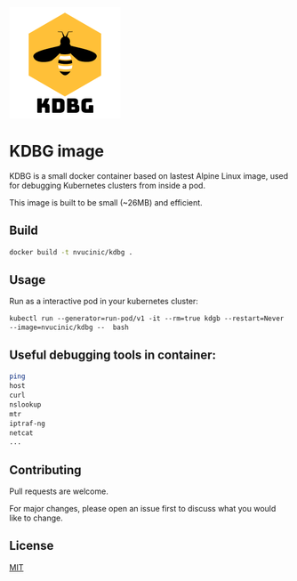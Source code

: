 ![logo](img/bug.png)

# KDBG image

KDBG is a small docker container based on lastest Alpine Linux image, used for debugging Kubernetes clusters from inside a pod.

This image is built to be small (~26MB) and efficient. 

## Build

```bash
docker build -t nvucinic/kdbg .
```

## Usage

Run as a interactive pod in your kubernetes cluster:

```
kubectl run --generator=run-pod/v1 -it --rm=true kdgb --restart=Never --image=nvucinic/kdbg --  bash
```



## Useful debugging tools in container:

```bash
ping
host
curl
nslookup
mtr
iptraf-ng
netcat
...
```

## Contributing
Pull requests are welcome. 

For major changes, please open an issue first to discuss what you would like to change.

## License
[MIT](https://choosealicense.com/licenses/mit/)
